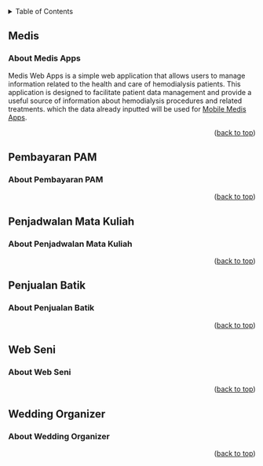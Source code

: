 
<!-- Improved compatibility of back to top link: See: https://github.com/othneildrew/Best-README-Template/pull/73 -->
<a name="readme-top"></a>
<!--
*** Thanks for checking out the Best-README-Template. If you have a suggestion
*** that would make this better, please fork the repo and create a pull request
*** or simply open an issue with the tag "enhancement".
*** Don't forget to give the project a star!
*** Thanks again! Now go create something AMAZING! :D
-->


<!-- TABLE OF CONTENTS -->
<details>
  <summary>Table of Contents</summary>
  <ol>
    <li>
      <a href="#medis">Medis</a>
      <ul>
        <li><a href="#about-medis-apps">About</a></li>
      </ul>
    </li>
    <li>
      <a href="#pembayaran-pam">Pembayaran PAM</a>
      <ul>
        <li><a href="#about-pembayaran-pam">About</a></li>
      </ul>
    </li>
    <li>
      <a href="#penjadwalan-mata-kuliah">Penjadwalan Mata Kuliah</a>
      <ul>
        <li><a href="#about-penjadwalan-mata-kuliah">About</a></li>
      </ul>
    </li>
    <li>
      <a href="#penjualan-batik">Penjualan Batik</a>
      <ul>
        <li><a href="#about-penjualan-batik">About</a></li>
      </ul>
    </li>
    <li>
      <a href="#web-seni">Web Seni</a>
      <ul>
        <li><a href="#about-web-seni">About</a></li>
      </ul>
    </li>
    <li>
      <a href="#wedding-organizer">Wedding Organizer</a>
      <ul>
        <li><a href="#about-wedding-organizer">About</a></li>
      </ul>
    </li>
  </ol>
</details>


## Medis

### About Medis Apps 

Medis Web Apps is a simple web application that allows users to manage information related to the health and care of hemodialysis patients. This application is designed to facilitate patient data management and provide a useful source of information about hemodialysis procedures and related treatments. which the data already inputted will be used for <a href="https://github.com/cre-tech-id/Mobile-Apps/tree/master/Medis-Apps">Mobile Medis Apps</a>.

<p align="right">(<a href="#readme-top">back to top</a>)</p>

<!-- End Medis Section -->


<!-- Start Pembayaran PAM Section -->

## Pembayaran PAM

### About Pembayaran PAM
<p align="right">(<a href="#readme-top">back to top</a>)</p>

<!-- End Pembayaran PAM Section -->


<!-- Start Penjadwalan Mata Kuliah Section -->
## Penjadwalan Mata Kuliah
### About Penjadwalan Mata Kuliah

<p align="right">(<a href="#readme-top">back to top</a>)</p>

<!-- End Penjadwalan Mata Kuliah Section -->


<!-- Start Penjualan Batik Section -->
## Penjualan Batik
### About Penjualan Batik

<p align="right">(<a href="#readme-top">back to top</a>)</p>

<!-- End Penjualan Batik Section -->


<!-- Start Web Seni Section -->
## Web Seni
### About Web Seni

<p align="right">(<a href="#readme-top">back to top</a>)</p>


<!-- End Web Seni Section -->


<!-- Start Web Seni Section -->
## Wedding Organizer
### About Wedding Organizer

<p align="right">(<a href="#readme-top">back to top</a>)</p>


<!-- End Web Seni Section -->


<!-- MARKDOWN LINKS & IMAGES -->
<!-- https://www.markdownguide.org/basic-syntax/#reference-style-links -->
[contributors-shield]: https://img.shields.io/github/contributors/othneildrew/Best-README-Template.svg?style=for-the-badge
[contributors-url]: https://github.com/othneildrew/Best-README-Template/graphs/contributors
[forks-shield]: https://img.shields.io/github/forks/othneildrew/Best-README-Template.svg?style=for-the-badge
[forks-url]: https://github.com/othneildrew/Best-README-Template/network/members
[stars-shield]: https://img.shields.io/github/stars/othneildrew/Best-README-Template.svg?style=for-the-badge
[stars-url]: https://github.com/othneildrew/Best-README-Template/stargazers
[issues-shield]: https://img.shields.io/github/issues/othneildrew/Best-README-Template.svg?style=for-the-badge
[issues-url]: https://github.com/othneildrew/Best-README-Template/issues
[license-shield]: https://img.shields.io/github/license/othneildrew/Best-README-Template.svg?style=for-the-badge
[license-url]: https://github.com/othneildrew/Best-README-Template/blob/master/LICENSE.txt
[linkedin-shield]: https://img.shields.io/badge/-LinkedIn-black.svg?style=for-the-badge&logo=linkedin&colorB=555
[linkedin-url]: https://linkedin.com/in/othneildrew
[product-screenshot]: images/screenshot.png
[Next.js]: https://img.shields.io/badge/next.js-000000?style=for-the-badge&logo=nextdotjs&logoColor=white
[Next-url]: https://nextjs.org/
[React.js]: https://img.shields.io/badge/React-20232A?style=for-the-badge&logo=react&logoColor=61DAFB
[React-url]: https://reactjs.org/
[Vue.js]: https://img.shields.io/badge/Vue.js-35495E?style=for-the-badge&logo=vuedotjs&logoColor=4FC08D
[Vue-url]: https://vuejs.org/
[Angular.io]: https://img.shields.io/badge/Angular-DD0031?style=for-the-badge&logo=angular&logoColor=white
[Angular-url]: https://angular.io/
[Svelte.dev]: https://img.shields.io/badge/Svelte-4A4A55?style=for-the-badge&logo=svelte&logoColor=FF3E00
[Svelte-url]: https://svelte.dev/
[Laravel.com]: https://img.shields.io/badge/Laravel-FF2D20?style=for-the-badge&logo=laravel&logoColor=white
[Laravel-url]: https://laravel.com
[MySQL.com]: https://img.shields.io/badge/mysql-%2300f.svg?style=for-the-badge&logo=mysql&logoColor=white
[MySQL-url]: https://www.mysql.com/
[codeigniter.com]: https://img.shields.io/badge/CodeIgniter-%23EF4223.svg?style=for-the-badge&logo=codeIgniter&logoColor=white
[codeigniter-url]: https://www.codeigniter.com/
[Bootstrap.com]: https://img.shields.io/badge/Bootstrap-563D7C?style=for-the-badge&logo=bootstrap&logoColor=white
[Bootstrap-url]: https://getbootstrap.com
[JQuery.com]: https://img.shields.io/badge/jQuery-0769AD?style=for-the-badge&logo=jquery&logoColor=white
[JQuery-url]: https://jquery.com
[PHP.com]: https://img.shields.io/badge/php-%23777BB4.svg?style=for-the-badge&logo=php&logoColor=white
[PHP-url]: https://www.php.net/
